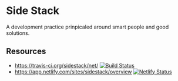 # Side Stack

A development practice prinpicaled around smart people and good solutions.

## Resources

* https://travis-ci.org/sidestack/net/ [![Build Status](https://travis-ci.org/sidestack/net.svg?branch=master)](https://travis-ci.org/sidestack/net)
* https://app.netlify.com/sites/sidestack/overview [![Netlify Status](https://api.netlify.com/api/v1/badges/1b9d5df5-3b65-4a0f-81b0-63f58c25be01/deploy-status)](https://app.netlify.com/sites/sidestack/deploys)
